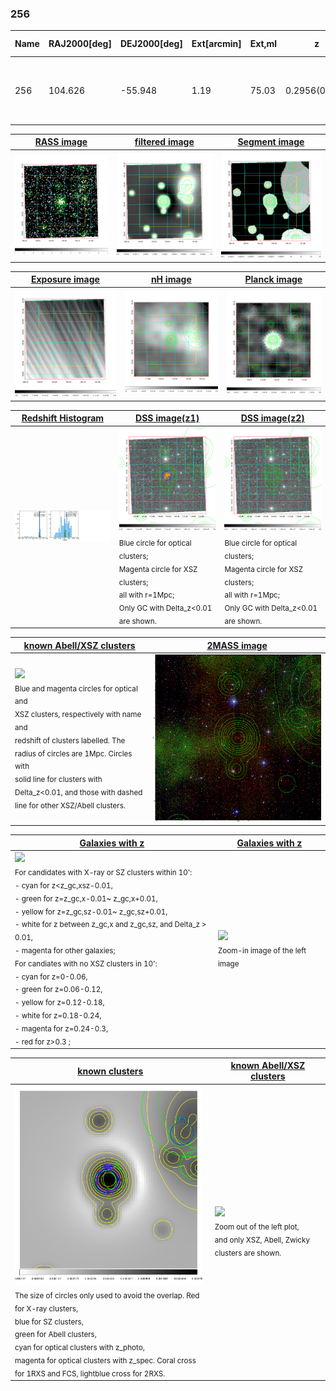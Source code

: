 <div STYLE="page-break-after: always;"></div>

### 256

|Name|RAJ2000[deg]|DEJ2000[deg] |Ext[arcmin]| Ext,ml | z | z_src| C|GC(XSZ,Delta_z<0.01)| GC(OPT,Delta_z<0.01)|GC| R_sig[arcmin] | R500[arcmin] | R500[Mpc]| CRsig[c/s] | CR500[c/s] |L500[1E44 erg/s]|F500[1E-12 erg/s/cm^2]| M500[1E14 Msun]|Tx[keV]|Cnt_sig|Beta|Rc[arcmin]|Comment|Alias|
|---|---|---|---|---|---|------|---|--------|---------|----------|---|---|---|---|---|---|---|---|---|---|---|---|---|---|
|256| 104.626| -55.948| 1.19| 75.03| 0.2956(0.005)| z1, z_xsz| B| B15, H13, MCXC, PSZ2, Tar| N| B15, H13, MCXC, N, PSZ2, Tar, W| 13.188| 5.882| 1.556| 0.453(0.043)| 0.415(0.039)| 22.445(0.695)| 8.050(0.249)| 14.50(0.20)| 12.30(0.11)| 224.0| 0.870(-0.102+0.088)| 3.131(-0.536+0.421)| -| k060|

|[RASS image](../image/256/256_img.pdf)|[filtered image](../image/256/256_fil.pdf)|[Segment image](../image/256/256_seg.pdf)|
|-------------------|--------------------|-------------------|
| <img src="../image/256/256_img.png" width="300">  | <img src="../image/256/256_fil.png" width="300">   | <img src="../image/256/256_seg.png" width="300">  |

|[Exposure image](../image/256/256_mex.pdf)| [nH image](../image/256/256_nh.pdf)| [Planck image](../image/256/256_p.pdf)|
|-------------------|--------------------|-------------------|
|<img src="../image/256/256_mex.png" width="300">   | <img src="../image/256/256_nh.png" width="300">    | <img src="../image/256/256_p.png" width="300"> |

|[Redshift Histogram](../image/256/256_zg.pdf) | [DSS image(z1)](../image/256/256_dss_z1.pdf)      |  [DSS image(z2)](../image/256/256_dss_z2.pdf)    |
|-------------------|--------------------|-------------------|
|<img src="../image/256/256_zg.png" width="300"> |<img src="../image/256/256_dss_z1.png" width="300"> <sub><br>Blue circle for optical clusters; <br>Magenta circle for XSZ clusters; <br>all with r=1Mpc; <br>Only GC with Delta_z<0.01 are shown. </sub>| <img src="../image/256/256_dss_z2.png" width="300"><sub><br>Blue circle for optical clusters; <br>Magenta circle for XSZ clusters; <br>all with r=1Mpc; <br>Only GC with Delta_z<0.01 are shown. </sub> |

|[known Abell/XSZ clusters](../image/256/256_m.pdf) | [2MASS image](../image/256/256_2mass.pdf)      |
|-------------------|-------------------|
|<img src=../image/256/256_m.png width="300"> <br><sub>Blue and magenta circles for optical and <br>XSZ clusters, respectively with name and <br>redshift of clusters labelled. The <br>radius of circles are 1Mpc. Circles with <br>solid line for clusters with <br>Delta_z<0.01, and those with dashed <br>line for other XSZ/Abell clusters.        </sub>|<img src="../image/256/256_2mass.png" width="300">  |

|[Galaxies with z](../image/256/256_opt_ned.pdf) |[Galaxies with z](../image/256/256_opt_ned_zoom.pdf) |
|-------------------|-------------------|
| <img src=../image/256/256_opt_ned.png width="300"> <br><sub> For candidates with X-ray or SZ clusters within 10': <br> - cyan for z<z_gc,xsz-0.01, <br> - green for z=z_gc,x-0.01~ z_gc,x+0.01, <br> - yellow for z=z_gc,sz-0.01~ z_gc,sz+0.01, <br> - white for z between z_gc,x and z_gc,sz, and Delta_z > 0.01, <br> - magenta for other galaxies; <br>For candiates with no XSZ clusters in 10': <br> - cyan for z=0-0.06, <br> - green for z=0.06-0.12, <br> - yellow for z=0.12-0.18, <br> - white for z=0.18-0.24, <br> - magenta for z=0.24-0.3, <br> - red for z>0.3 ;  </sub>|<img src=../image/256/256_opt_ned_zoom.png width="300">  <br><sub> Zoom-in image of the left image</sub>|

|[known clusters](../image/256/256_gc.pdf) |[known Abell/XSZ clusters](../image/256/256_gc_large.pdf) |
|-------------------|-------------------|
| <img src=../image/256/256_gc.png width="300"> <br><sub> The size of circles only used to avoid the overlap. Red for X-ray clusters, <br> blue for SZ clusters, <br> green for Abell clusters, <br> cyan for optical clusters with z_photo, <br> magenta for optical clusters with z_spec. Coral cross for 1RXS and FCS, lightblue cross for 2RXS. </sub>|<img src=../image/256/256_gc_large.png width="300"> <br><sub> Zoom out of the left plot, <br> and only XSZ, Abell, Zwicky clusters are shown. </sub> |



